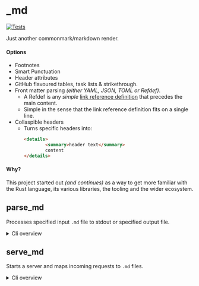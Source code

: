 # _md

[![Tests](https://github.com/skial/serve_md/actions/workflows/test.yaml/badge.svg)](https://github.com/skial/serve_md/actions/workflows/test.yaml)

Just another commonmark/markdown render.

#### Options

- Footnotes
- Smart Punctuation
- Header attributes
- GitHub flavoured tables, task lists & strikethrough.
- Front matter parsing _(either YAML, JSON, TOML or Refdef)_.
    - A Refdef is any _simple_ [link reference definition](https://spec.commonmark.org/0.30/#link-reference-definitions) that precedes the main content.
    - Simple in the sense that the link reference definition fits on a single line.
- Collaspible headers
    - Turns specific headers into:
        ```html
        <details>
                <summary>header text</summary>
                content
        </details>
        ```

#### Why?

This project started out _(and continues)_ as a way to get more familiar with the Rust language, its various libraries, the tooling and the wider ecosystem.

## parse_md

Processes specified input `.md` file to stdout or specified output file.

<details>

<summary>Cli overview</summary>

```text
Usage: parse_md [OPTIONS]

Options:
  -i, --file <FILE>

  -o, --output <OUTPUT>

  -t, --tables
          Enables parsing tables
  -f, --footnotes
          Enables parsing footnotes
  -s, --strikethrough
          Enables parsing strikethrough
  -l, --tasklists
          Enables parsing tasklists
  -p, --smart-punctuation
          Enables smart punctuation
  -a, --header-attributes
          Enables header attributes
  -m, --front-matter <FRONT_MATTER>
          The type of front matter [possible values: refdef, json, yaml, toml]
  -e, --emoji-shortcodes
          Enables parsing emoji shortcodes, using GitHub flavoured shortcodes
  -k, --collapsible-headers <COLLAPSIBLE_HEADERS>
          Enables converting headers into collapsible sections using the <details> element
  -c, --config <CONFIG>
          Use a configuration file instead
  -h, --help
          Print help
```

</details>

## serve_md

Starts a server and maps incoming requests to `.md` files.

<details>

<summary>Cli overview</summary>

```text
Usage: serve_md [OPTIONS]

Options:
      --root <ROOT>
          The root directory to serve .md files from
      --port <PORT>
          The port to bind the serve_md server too [default: 8083]
  -t, --tables
          Enables parsing tables
  -f, --footnotes
          Enables parsing footnotes
  -s, --strikethrough
          Enables parsing strikethrough
  -l, --tasklists
          Enables parsing tasklists
  -p, --smart-punctuation
          Enables smart punctuation
  -a, --header-attributes
          Enables header attributes
  -m, --front-matter <FRONT_MATTER>
          The type of front matter [possible values: refdef, json, yaml, toml]
  -e, --emoji-shortcodes
          Enables parsing emoji shortcodes, using GitHub flavoured shortcodes
  -k, --collapsible-headers <COLLAPSIBLE_HEADERS>
          Enables converting headers into collapsible sections using the <details> element
  -c, --config <CONFIG>
          Use a configuration file instead
  -h, --help
          Print help

```

</details>